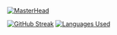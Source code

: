 [![MasterHead](![banner](https://user-images.githubusercontent.com/111751273/225225521-14785dde-441a-4f9c-840d-c992ac1eb624.png))](https://github.com/jonathanye29)

[![GitHub Streak](https://github-readme-streak-stats.herokuapp.com/?user=jonathanye29&theme=prussian)](https://git.io/streak-stats)
[![Languages Used](https://github-readme-stats.vercel.app/api/top-langs/?username=jonathanye29&theme=prussian&card_width=495&custom_title=Languages%20Used)](https://github.com/anuraghazra/github-readme-stats)
